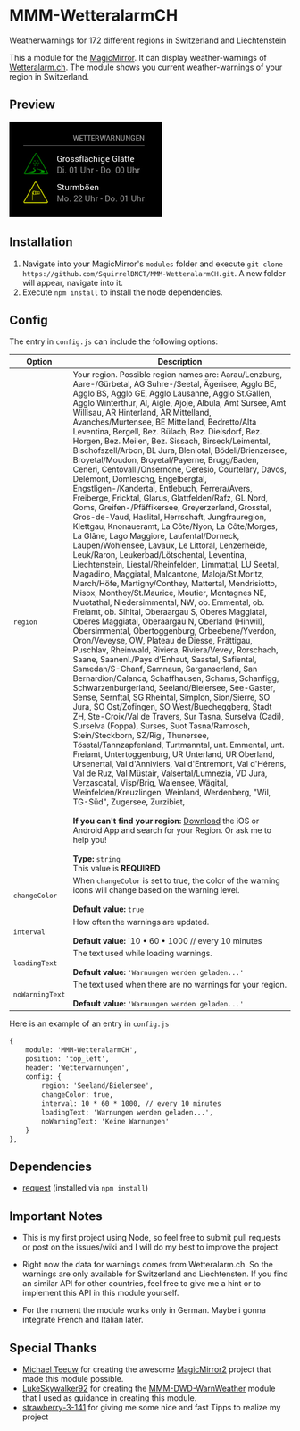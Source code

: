 # MMM-WetteralarmCH
Weatherwarnings for 172 different regions in Switzerland and Liechtenstein

This a module for the [MagicMirror](https://github.com/MichMich/MagicMirror). It can display weather-warnings of [Wetteralarm.ch](http://www.wetteralarm.ch). The module shows you current weather-warnings of your region in Switzerland.

## Preview

![](https://github.com/SquirrelBNCT/MMM-WetteralarmCH/blob/master/Screenshot.jpg?raw=true)

## Installation
1. Navigate into your MagicMirror's `modules` folder and execute `git clone https://github.com/SquirrelBNCT/MMM-WetteralarmCH.git`. A new folder will appear, navigate into it.
2. Execute `npm install` to install the node dependencies.



## Config
The entry in `config.js` can include the following options:

|Option|Description|
|---|---|
|`region`|Your region. Possible region names are: Aarau/Lenzburg, Aare-/Gürbetal, AG Suhre-/Seetal, Ägerisee, Agglo BE, Agglo BS, Agglo GE, Agglo Lausanne, Agglo St.Gallen, Agglo Winterthur, AI, Aigle, Ajoje, Albula, Amt Sursee, Amt Willisau, AR Hinterland, AR Mittelland, Avanches/Murtensee, BE Mittelland, Bedretto/Alta Leventina, Bergell, Bez. Bülach, Bez. Dielsdorf, Bez. Horgen, Bez. Meilen, Bez. Sissach, Birseck/Leimental, Bischofszell/Arbon, BL Jura, Bleniotal, Bödeli/Brienzersee, Broyetal/Moudon, Broyetal/Payerne, Brugg/Baden, Ceneri, Centovalli/Onsernone, Ceresio, Courtelary, Davos, Delémont, Domleschg, Engelbergtal, Engstligen-/Kandertal, Entlebuch, Ferrera/Avers, Freiberge, Fricktal, Glarus, Glattfelden/Rafz, GL Nord, Goms, Greifen-/Pfäffikersee, Greyerzerland, Grosstal, Gros-de-Vaud, Haslital, Herrschaft, Jungfrauregion, Klettgau, Knonaueramt, La Côte/Nyon, La Côte/Morges, La Glâne, Lago Maggiore, Laufental/Dorneck, Laupen/Wohlensee, Lavaux, Le Littoral, Lenzerheide, Leuk/Raron, Leukerbad/Lötschental, Leventina, Liechtenstein, Liestal/Rheinfelden, Limmattal, LU Seetal, Magadino, Maggiatal, Malcantone, Maloja/St.Moritz, March/Höfe, Martigny/Conthey, Mattertal, Mendrisiotto,  Misox, Monthey/St.Maurice, Moutier, Montagnes NE, Muotathal, Niedersimmental, NW, ob. Emmental, ob. Freiamt, ob. Sihltal, Oberaargau S, Oberes Maggiatal, Oberes Maggiatal, Oberaargau N, Oberland (Hinwil), Obersimmental, Obertoggenburg, Orbeebene/Yverdon, Oron/Veveyse, OW, Plateau de Diesse, Prättigau, Puschlav, Rheinwald, Riviera, Riviera/Vevey, Rorschach, Saane, Saanenl./Pays d'Enhaut, Saastal, Safiental, Samedan/S-Chanf, Samnaun, Sarganserland, San Bernardion/Calanca, Schaffhausen, Schams, Schanfigg, Schwarzenburgerland, Seeland/Bielersee, See-Gaster, Sense, Sernftal, SG Rheintal, Simplon, Sion/Sierre, SO Jura, SO Ost/Zofingen, SO West/Buecheggberg, Stadt ZH, Ste-Croix/Val de Travers, Sur Tasna, Surselva (Cadi), Surselva (Foppa), Surses, Suot Tasna/Ramosch, Stein/Steckborn, SZ/Rigi, Thunersee, Tösstal/Tannzapfenland, Turtmanntal, unt. Emmental, unt. Freiamt, Untertoggenburg, UR Unterland, UR Oberland, Ursenertal, Val d'Anniviers, Val d'Entremont, Val d'Hérens, Val de Ruz, Val Müstair,  Valsertal/Lumnezia, VD Jura, Verzascatal, Visp/Brig, Walensee, Wägital,  Weinfelden/Kreuzlingen, Weinland, Werdenberg, "Wil, TG-Süd", Zugersee, Zurzibiet, <br><br>**If you can't find your region:** [Download](http://www.wetteralarm.ch) the iOS or Android App and search for your Region. Or ask me to help you! <br><br>**Type:** `string`<br>This value is **REQUIRED**|
|`changeColor`|When `changeColor` is set to true, the color of the warning icons will change based on the warning level. <br><br>**Default value:** `true`|
|`interval`|How often the warnings are updated.<br><br>**Default value:** `10 • 60 • 1000 // every 10 minutes|
|`loadingText`|The text used while loading warnings.<br><br>**Default value:** `'Warnungen werden geladen...'`|
|`noWarningText`|The text used when there are no warnings for your region.<br><br>**Default value:** `'Warnungen werden geladen...'`|



Here is an example of an entry in `config.js`
```
{
	module: 'MMM-WetteralarmCH',
	position: 'top_left',
	header: 'Wetterwarnungen',
	config: {
		region: 'Seeland/Bielersee',
		changeColor: true,
		interval: 10 * 60 * 1000, // every 10 minutes
		loadingText: 'Warnungen werden geladen...',
		noWarningText: 'Keine Warnungen'
	}
},
```

## Dependencies
- [request](https://www.npmjs.com/package/request) (installed via `npm install`)

## Important Notes
- This is my first project using Node, so feel free to submit pull requests or post on the issues/wiki and I will do my best to improve the project.
- Right now the data for warnings comes from Wetteralarm.ch. So the warnings are only available for Switzerland and Liechtensten. If you find an similar API for other countries, feel free to give me a hint or to implement this API in this module yourself.

- For the moment the module works only in German. Maybe i gonna integrate French and Italian later. 

## Special Thanks
- [Michael Teeuw](https://github.com/MichMich) for creating the awesome [MagicMirror2](https://github.com/MichMich/MagicMirror/tree/develop) project that made this module possible.
- [LukeSkywalker92](https://github.com/LukeSkywalker92) for creating the [MMM-DWD-WarnWeather](https://github.com/LukeSkywalker92/MMM-DWD-WarnWeather) module that I used as guidance in creating this module.
- [strawberry-3-141](https://forum.magicmirror.builders/user/strawberry-3-141) for giving me some nice and fast Tipps to realize my project
